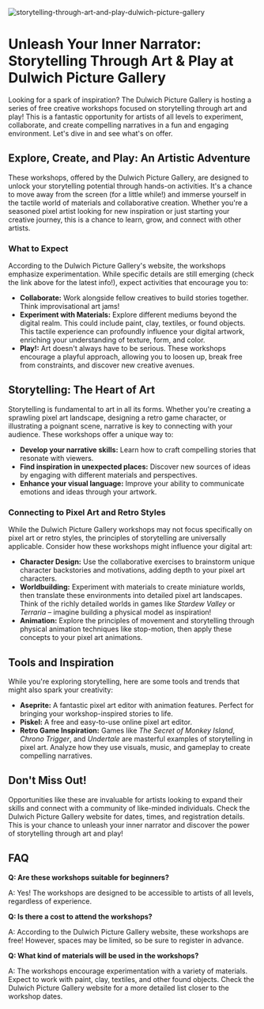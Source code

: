 ![storytelling-through-art-and-play-dulwich-picture-gallery](https://images.pexels.com/photos/28624496/pexels-photo-28624496.jpeg?auto=compress&cs=tinysrgb&fit=crop&h=627&w=1200)

# Unleash Your Inner Narrator: Storytelling Through Art & Play at Dulwich Picture Gallery

Looking for a spark of inspiration? The Dulwich Picture Gallery is hosting a series of free creative workshops focused on storytelling through art and play! This is a fantastic opportunity for artists of all levels to experiment, collaborate, and create compelling narratives in a fun and engaging environment. Let's dive in and see what's on offer.

## Explore, Create, and Play: An Artistic Adventure

These workshops, offered by the Dulwich Picture Gallery, are designed to unlock your storytelling potential through hands-on activities. It's a chance to move away from the screen (for a little while!) and immerse yourself in the tactile world of materials and collaborative creation. Whether you're a seasoned pixel artist looking for new inspiration or just starting your creative journey, this is a chance to learn, grow, and connect with other artists.

### What to Expect

According to the Dulwich Picture Gallery's website, the workshops emphasize experimentation. While specific details are still emerging (check the link above for the latest info!), expect activities that encourage you to:

*   **Collaborate:** Work alongside fellow creatives to build stories together. Think improvisational art jams! 
*   **Experiment with Materials:** Explore different mediums beyond the digital realm. This could include paint, clay, textiles, or found objects. This tactile experience can profoundly influence your digital artwork, enriching your understanding of texture, form, and color.
*   **Play!:** Art doesn't always have to be serious. These workshops encourage a playful approach, allowing you to loosen up, break free from constraints, and discover new creative avenues.

## Storytelling: The Heart of Art

Storytelling is fundamental to art in all its forms. Whether you're creating a sprawling pixel art landscape, designing a retro game character, or illustrating a poignant scene, narrative is key to connecting with your audience. These workshops offer a unique way to:

*   **Develop your narrative skills:** Learn how to craft compelling stories that resonate with viewers.
*   **Find inspiration in unexpected places:** Discover new sources of ideas by engaging with different materials and perspectives.
*   **Enhance your visual language:** Improve your ability to communicate emotions and ideas through your artwork.

### Connecting to Pixel Art and Retro Styles

While the Dulwich Picture Gallery workshops may not focus specifically on pixel art or retro styles, the principles of storytelling are universally applicable. Consider how these workshops might influence your digital art:

*   **Character Design:** Use the collaborative exercises to brainstorm unique character backstories and motivations, adding depth to your pixel art characters.
*   **Worldbuilding:** Experiment with materials to create miniature worlds, then translate these environments into detailed pixel art landscapes. Think of the richly detailed worlds in games like *Stardew Valley* or *Terraria* – imagine building a physical model as inspiration!
*   **Animation:** Explore the principles of movement and storytelling through physical animation techniques like stop-motion, then apply these concepts to your pixel art animations.

## Tools and Inspiration

While you're exploring storytelling, here are some tools and trends that might also spark your creativity:

*   **Aseprite:** A fantastic pixel art editor with animation features. Perfect for bringing your workshop-inspired stories to life.
*   **Piskel:** A free and easy-to-use online pixel art editor.
*   **Retro Game Inspiration:** Games like *The Secret of Monkey Island*, *Chrono Trigger*, and *Undertale* are masterful examples of storytelling in pixel art. Analyze how they use visuals, music, and gameplay to create compelling narratives.

## Don't Miss Out!

Opportunities like these are invaluable for artists looking to expand their skills and connect with a community of like-minded individuals. Check the Dulwich Picture Gallery website for dates, times, and registration details. This is your chance to unleash your inner narrator and discover the power of storytelling through art and play!

## FAQ

**Q: Are these workshops suitable for beginners?**

A: Yes! The workshops are designed to be accessible to artists of all levels, regardless of experience.

**Q: Is there a cost to attend the workshops?**

A: According to the Dulwich Picture Gallery website, these workshops are free! However, spaces may be limited, so be sure to register in advance.

**Q: What kind of materials will be used in the workshops?**

A: The workshops encourage experimentation with a variety of materials. Expect to work with paint, clay, textiles, and other found objects. Check the Dulwich Picture Gallery website for a more detailed list closer to the workshop dates.
